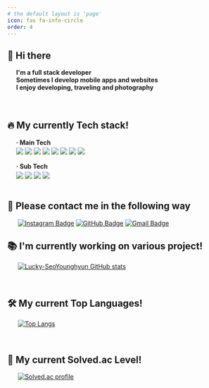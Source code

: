 ```yaml
---
# the default layout is 'page'
icon: fas fa-info-circle
order: 4
---
```


<!-- > Add Markdown syntax content to file `_tabs/about.md`{: .filepath } and it will show up on this page.
{: .prompt-tip } -->

## 👋 **Hi there** 
<h4 style="padding-left: 20px; margin-top: 15px;">
I'm a <strong>full stack developer</strong><br/>
Sometimes I develop mobile apps and websites<br/>
I enjoy developing, traveling and photography
</h4>

<br/>

## 🔥 **My currently Tech stack!**
<h4 style="padding-left: 20px; margin-top: 15px;">· Main Tech</h4>
<div style="padding-left: 20px; margin-top: -15px;">  
  <img src="https://img.shields.io/badge/kotlin-7F52FF?style=flat&logo=kotlin&logoColor=white">
  <img src="https://img.shields.io/badge/java-007396?style=flat&logo=java&logoColor=white"> 
  <img src="https://img.shields.io/badge/python-3776AB?style=flat&logo=python&logoColor=white">
  <img src="https://img.shields.io/badge/html5-E34F26?style=flat&logo=html5&logoColor=white"> 
  <img src="https://img.shields.io/badge/slack-4A154B?style=flat&logo=slack&logoColor=white"> 
  <img src="https://img.shields.io/badge/github-181717?style=flat&logo=github&logoColor=white">
  <img src="https://img.shields.io/badge/git-F05032?style=flat&logo=git&logoColor=white">
  <img src="https://img.shields.io/badge/figma-CC6699?style=flat&logo=figma&logoColor=white"> 
  <br/>
</div>
<h4  style="padding-left: 20px; margin-top:15px;">· Sub Tech</h4>
<div style="padding-left: 20px; margin-top: -15px;">  
  <img src="https://img.shields.io/badge/c-A8B9CC?style=flat&logo=c&logoColor=white">
  <img src="https://img.shields.io/badge/mysql-4479A1?style=flat&logo=mysql&logoColor=white">
  <img src="https://img.shields.io/badge/javascript-F7DF1E?style=flat&logo=javascript&logoColor=black"> 
  <img src="https://img.shields.io/badge/css-1572B6?style=flat&logo=css3&logoColor=white"> 
</div>

<br/>

## 📝 **Please contact me in the following way** 
&nbsp;&nbsp;&nbsp;&nbsp;&nbsp;
[![Instagram Badge](http://img.shields.io/badge/-instagram-E4405F?style=flat-square&logo=instagram&logoColor=white)](https://www.instagram.com/_0_master/)
[![GitHub Badge](http://img.shields.io/badge/-GitHub-181717?style=flat-square&logo=github&logoColor=white)](https://github.com/Lucky-SeoYounghyun)
[![Gmail Badge](http://img.shields.io/badge/-Gmail-D14836?style=flat-square&logo=gmail&logoColor=white)](mailto:tigerseo7686@gmail.com)




## 📚 **I'm currently working on various project!**
&nbsp;&nbsp;&nbsp;&nbsp;&nbsp;
[![Lucky-SeoYounghyun GitHub stats](https://github-readme-stats.vercel.app/api?username=Lucky-SeoYounghyun&show_icons=true&theme=react&hide=stars,contribs&count_private=true)](https://github.com/Lucky-SeoYounghyun)

<br/>

## 🛠️ **My current Top Languages!**
&nbsp;&nbsp;&nbsp;&nbsp;&nbsp;
[![Top Langs](https://github-readme-stats.vercel.app/api/top-langs/?username=Lucky-SeoYounghyun&layout=compact&theme=react)](https://github.com/Lucky-SeoYounghyun)

<br/>

## 💪 **My current  Solved.ac Level!**
&nbsp;&nbsp;&nbsp;&nbsp;&nbsp;
[![Solved.ac profile](http://mazassumnida.wtf/api/v2/generate_badge?boj=tjdudgus24)](https://solved.ac/tjdudgus24)
